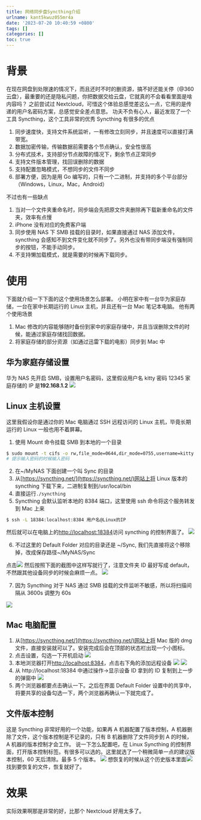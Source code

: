 ```yaml
---
title: 网络同步盘Syncthing介绍
urlname: kant5kwuz055mr4a
date: '2023-07-20 10:40:59 +0800'
tags: []
categories: []
toc: true
---
```


# 背景

在现在网盘到处限速的情况下，而且还时不时的删资源，搞不好还能关停（@360 云盘），最重要的还是隐私问题，你把数据交给云盘，它就真的不会看看里面是啥内容吗？
之前尝试过 Nextcloud，可惜这个体验总感觉差这么一点，它用的是传递的用户名密码方案，总感觉安全差点意思。
功夫不负有心人，最近发现了一个工具 Syncthing，这个工具非常的优秀
Syncthing 有很多的优点

1. 同步速度快，支持文件系统监听，一有修改立刻同步，并且速度可以直接打满带宽。
2. 数据加密传输，传输数据前需要各个节点确认，安全性很高
3. 分布式技术，支持部分节点故障的情况下，剩余节点正常同步
4. 支持文件版本管理，找回误删除的数据
5. 支持配置忽略模式，不想同步的文件不同步
6. 部署方便，因为是用 Go 编写的，只有一个二进制，并支持的多个平台部分（Windows，Linux，Mac，Android）

不过也有一些缺点

1. 当对一个文件夹重命名时，同步端会先把原文件夹删除再下载新重命名的文件夹，效率有点慢
2. iPhone 没有对应的免费客户端
3. 同步使用 NAS 下 SMB 挂载的目录时，如果直接通过 NAS 添加文件，syncthing 会感知不到文件变化就不同步了。另外也没有带同步端没有强制同步的按钮，不能手动同步。
4. 不支持懒加载模式，就是需要的时候再下载同步。

# 使用

下面就介绍一下下面的这个使用场景怎么部署。
小明在家中有一台华为家庭存储，一台在家中长期运行的 Linux 主机，并且还有一台 Mac 笔记本电脑。
他有两个使用场景

1. Mac 修改的内容能够随时备份到家中的家庭存储中，并且当误删除文件的时候，能通过家庭存储找回数据。
2. 将家庭存储的部分资源（如通过迅雷下载的电影）同步到 Mac 中

## 华为家庭存储设置

华为 NAS 先开启 SMB，设置用户名密码，这里假设用户名 kitty 密码 12345 家庭存储的 IP 是**192.168.1.2**
![](/images/yuque/FoFDI7_u7CFr1LLNyeJxgW5IYsmH.png)

## Linux 主机设置

这里我假设你是通过你的 Mac 电脑通过 SSH 远程访问的 Linux 主机，毕竟长期运行的 Linux 一般也用不着屏幕。

1. 使用 Mount 命令挂载 SMB 到本地的一个目录

```bash
$ sudo mount -t cifs -o rw,file_mode=0644,dir_mode=0755,username=kitty //192.168.1.2/<这里换成华为用户名> ~/MyNAS
# 提示输入密码的时候输入密码
```

2. 在~/MyNAS 下面创建一个叫 Sync 的目录
3. 从[https://syncthing.net/](https://syncthing.net/)网站上将 Linux 版本的 syncthing 下载下来，二进制复制到/usr/local/bin
4. 直接运行`./syncthing`
5. Syncthing 会默认监听本地的 8384 端口，这里使用 ssh 命令将这个服务转发到 Mac 上来

```bash
$ ssh -L 18384:localhost:8384 用户名@Linux的IP
```

然后就可以在电脑上的[http://localhost:18384](http://localhost:18384)访问 syncthing 的控制界面了。
![](/images/yuque/FuXHwnZNdCaKOnYZvGmkkktQpRzS.png)

6. 不过这里的 Default Folder 对应的目录还是 ~/Sync, 我们先直接将这个移除掉，改成保存路径~/MyNAS/Sync

点击![](/images/yuque/Fk6q1Dl1w6bto2b0_AqrYb9Dl3vO.png)
然后按照下面的截图中这样写就行了，注意文件夹 ID 最好写成 default，不然跟其他设备同步的时候会麻烦一点。
![](/images/yuque/FutRMmuLt32KpIerhcNXoi5Cc8SW.png)

7. 因为 Syncthing 对于 NAS 通过 SMB 挂载的文件监听不敏感，所以将扫描间隔从 3600s 调整为 60s

![](/images/yuque/Fo0B2W6qKHG16hn-hQ747fe1bBMb.png)

## Mac 电脑配置

1. 从[https://syncthing.net/](https://syncthing.net/)网站上将 Mac 版的 dmg 文件，直接安装就可以了。安装完成后会在顶部的状态栏出现一个小图标。
2. 点击设置，勾选一下开机启动
   ![](/images/yuque/FkW5Y7hU9mlsnyU31_d6kN4TOV8Q.png)
3. 本地浏览器打开[http://localhost:8384](http://localhost:8384)，点击右下角的添加远程设备
   ![](/images/yuque/FgOpMmqeAhSzIRP7bhHbjd-tokQE.png)
   ![](/images/yuque/FketS2dfff88lliFyQb-_dkJQI7r.png)
4. 从 http://localhost:18384 中通过操作->显示设备 ID 拿到的 ID 复制到上一步的弹窗中
   ![](/images/yuque/Fm3nGPtA2hvTqzLh7XnEtjI168Aj.png)
5. 两个浏览器都要点击确认一下。之后在界面 Default Folder 设置中的共享中，将要共享的设备勾选一下，两个浏览器再确认一下就完成了。

## 文件版本控制

这是 Syncthing 非常好用的一个功能，如果再 A 机器配置了版本控制，A 机器删除了文件，这个版本控制是不记录的，只有 B 机器删除了文件同步到 A 的时候，A 机器的版本控制才会工作。
说一下怎么配置吧，在 Linux Syncthing 的控制界面，打开版本控制标签。有很多可以选的。这里就选了一个稍微简单一点的建议版本控制，60 天后清除。最多 5 个版本。
![](/images/yuque/FuZZ_EPXqygdvG3aHtmODVuIZFFk.png)
想恢复的时候从这个历史版本里面![](/images/yuque/Fk6ATV-sY6lKwTQfOaT1JhfoZEuR.png)
找到要恢复的文件，恢复就好了。

# 效果

实际效果啊那是非常的好，比那个 Nextcloud 好用太多了。
